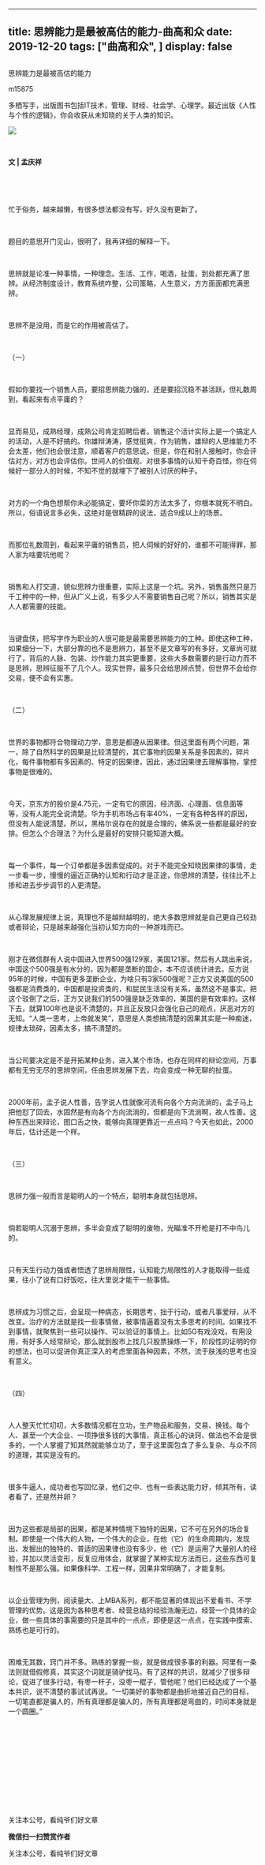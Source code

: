 
---
title:   思辨能力是最被高估的能力-曲高和众
date: 2019-12-20
tags: ["曲高和众", ]
display: false
---


## 



思辨能力是最被高估的能力




m15875




多栖写手，出版图书包括IT技术，管理、财经、社会学、心理学。最近出版《人性与个性的逻辑》，你会收获从未知晓的关于人类的知识。


<img class="rich_pages" data-ratio="0.744" data-s="300,640" src="https://mmbiz.qpic.cn/mmbiz_jpg/fxGMiaL5Zj1iablX4AI1TTIyz5USr4yMQPWUWXHP3vQDCr3m1wnYNsVNsN00PLNzMY2jMic29wdupibLT9xkGOiamgg/640?wx_fmt=jpeg" data-type="jpeg" data-w="500" style=""/>

&nbsp;

**文 | 孟庆祥**

&nbsp;

&nbsp;

忙于俗务，越来越懒，有很多想法都没有写，好久没有更新了。

&nbsp;

题目的意思开门见山，很明了，我再详细的解释一下。

&nbsp;

思辨就是论准一种事情，一种理念。生活、工作，喝酒，扯蛋，到处都充满了思辨。从经济制度设计，教育系统咋整，公司策略，人生意义，方方面面都充满思辨。

&nbsp;

思辨不是没用，而是它的作用被高估了。

&nbsp;

（一）

&nbsp;

假如你要找一个销售人员，要招思辨能力强的，还是要招沉稳不甚活跃，但礼数周到，看起来有点平庸的？

&nbsp;

显而易见，成熟经理，成熟公司肯定招聘后者。销售这个活计实际上是一个搞定人的活动，人是不好搞的。你雄辩涛涛，感觉挺爽，作为销售，雄辩的人思维能力不会太差，他们也会很注意，顺着客户的意思说。但是，你在和别人接触时，你会评估对方，对方也会评估你。世间人的价值观、对很多事情的认知千奇百怪，你在伺候好一部分人的时候，不知不觉的就埋下了被别人讨厌的种子。

&nbsp;

对方的一个角色想帮你未必能搞定，要坏你菜的方法太多了，你根本就死不明白。所以，俗语说言多必失，这绝对是很精辟的说法，适合9成以上的场景。

&nbsp;

而那位礼数周到，看起来平庸的销售员，把人伺候的好好的，谁都不可能得罪，那人家为啥要坑他呢？

&nbsp;

销售和人打交道，貌似思辨力很重要，实际上这是一个坑。另外，销售虽然只是万千工种中的一种，但从广义上说，有多少人不需要销售自己呢？所以，销售其实是人人都需要的技能。

&nbsp;

当键盘侠，把写字作为职业的人很可能是最需要思辨能力的工种。即使这种工种，如果细分一下，大部分靠的也不是思辨力，甚至不是文章写的有多好，文章尚可就行了，背后的人脉、包装、炒作能力其实更重要，这些大多数需要的是行动力而不是思辨，思辨征服不了几个人。现实世界，最多只会给思辨点赞，但世界不会给你交易，便不会有实惠。

&nbsp;

（二）

&nbsp;

世界的事物都符合物理动力学，意思是都遵从因果律。但这里面有两个问题，第一，除了自然科学的因果是比较清楚的，其它事物的因果关系是多因素的，碎片化，每件事物都有多因素的、特定的因果律，因此，通过因果律去理解事物，掌控事物是很难的。

&nbsp;

今天，京东方的股价是4.75元，一定有它的原因，经济面、心理面、信息面等等，没有人能完全说清楚。华为手机市场占有率40%，一定有各种各样的原因，但没有人能说清楚。所以，黑格尔说存在的就是合理的，佛系说一些都是最好的安排。但怎么个合理法？为什么是最好的安排只能知道大概。

&nbsp;

每一个事件，每一个订单都是多因素促成的。对于不能完全知晓因果律的事情，走一步看一步，慢慢的逼近正确的认知和行动才是正途，你思辨的清楚，往往比不上掺和进去步步调节的人更清楚。

&nbsp;

从心理发展规律上说，真理也不是越辩越明的，绝大多数思辨就是自己更自己较劲或者辩论，只是越来越强化当初认知方向的一种游戏而已。

&nbsp;

刚才在微信群有人说中国进入世界500强129家，美国121家。然后有人跳出来说，中国这个500强是有水分的，因为都是垄断的国企，本不应该统计进去。反方说95年的时候，中国有更多垄断企业，为啥只有3家500强呢？正方又说美国的500强都是消费类的，中国都是投资类的，和屁民生活没有关系，虽然这不是事实。把这个驳倒了之后，正方又说我们的500强是缺乏效率的，美国的是有效率的。这样下去，就算100年也是说不清楚的，并且正反放只会强化自己的观点，厌恶对方的无知。“人类一思考，上帝就发笑”，意思是人类想搞清楚的因果其实是一种痴迷，规律太琐碎，因素太多，搞不清楚的。

&nbsp;

当公司要决定是不是开拓某种业务，进入某个市场，也存在同样的辩论空间，万事都有无穷无尽的思辨空间，任由思辨发展下去，均会变成一种无聊的扯蛋。

&nbsp;

2000年前，孟子说人性善，告字说人性就像河流有向各个方向流淌的，孟子马上把他怼了回去，水固然是有向各个方向流淌的，但都是向下流淌啊，故人性善。这种东西出来辩论，图口舌之快，能够向真理更靠近一点点吗？今天也如此，2000年后，估计还是一个样。

&nbsp;

（三）

&nbsp;

思辨力强一般而言是聪明人的一个特点，聪明本身就包括思辨。

&nbsp;

倘若聪明人沉溺于思辨，多半会变成了聪明的废物，光瞄准不开枪是打不中鸟儿的。

&nbsp;

只有天生行动力强或者悟透了思辨局限性，认知能力局限性的人才能取得一些成果，往小了说有口好饭吃，往大里说才能干一些事情。

&nbsp;

思辨成为习惯之后，会呈现一种病态，长期思考，拙于行动，或者凡事爱辩，从不改变。治疗的方法就是找一些事情做，被事情逼着没有太多思考的时间。如果找不到事情，就聚焦到一些可以操作、可以验证的事情上。比如5G有戏没戏，有用没用，有好多人经常辩论，那么就到股市上找几只股票操练一下，阶段性的证明的你的想法，也可以促进你真正深入的考虑里面各种因素，不然，流于肤浅的思考也没有意义。

&nbsp;

（四）

&nbsp;

人人整天忙忙叨叨，大多数情况都在立功，生产物品和服务，交易、换钱。每个人、甚至一个大企业、一项挣很多钱的大事情，真正核心的诀窍、做法也不会是很多的，一个人掌握了知其然就能够立功了，至于这里面包含了多么复杂、与众不同的道理，其实是没有的。

&nbsp;

很多牛逼人，成功者也写回忆录，他们之中、也有一些表达能力好，倾其所有，读者看了，还是然并卵？

&nbsp;

因为这些都是局部的因果，都是某种情境下独特的因果，它不可在另外的场合复制。即使是一个伟大的人物，一个伟大的企业，在他（它）的生命周期内，发现出、发掘出的独特的、普适的因果律也没有多少，他（它）是运用了大量别人的经验，并加以灵活变形，反复应用体会，就掌握了某种实现方法而已，这些东西可复制性不是那么强。如果像科学、工程一样，因果非常明确了，才能复制。

&nbsp;

以企业管理为例，阅读量大、上MBA系列，都不能显著的体现出不爱看书、不学管理的优势。这是因为各种思考者、经营总结的经验浩瀚无边，经营一个具体的企业，做一些具体的事需要的只是其中的一点点，即便是这一点点，在实践中摸索、熟练也是可行的。

&nbsp;

困难无其数，窍门并不多。熟练的掌握一些，就是做成很多事的利器。阿里有一条法则就借假修真，其实这个词就是骑驴找马。有了这样的共识，就减少了很多辩论，促进了很多行动，有枣一杆子，没枣一棍子，管他呢？他们已经达成了一个基本共识，说不清楚的事试试再说。“一切美好的事物都是曲折地接近自己的目标，一切笔直都是骗人的，所有真理都是骗人的，所有真理都是弯曲的，时间本身就是一个圆圈。”

&nbsp;

&nbsp;

&nbsp;

&nbsp;

&nbsp;

&nbsp;



关注本公号，看纯爷们好文章


**微信扫一扫赞赏作者**






关注本公号，看纯爷们好文章








